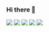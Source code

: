 ### Hi there 👋

<!--
**dyd131001/dyd131001** is a ✨ _special_ ✨ repository because its `README.md` (this file) appears on your GitHub profile.

Here are some ideas to get you started:

- 🔭 I’m currently working on ...
- 🌱 I’m currently learning ...
- 👯 I’m looking to collaborate on ...
- 🤔 I’m looking for help with ...
- 💬 Ask me about ...
- 📫 How to reach me: ...
- 😄 Pronouns: ...
- ⚡ Fun fact: ...
-->

<img src="https://img.shields.io/badge/#3776AB?style=flat-square&logo=Python&logoColor=white"/>
<img src="https://img.shields.io/badge/#000000?style=flat-square&logo=Flask&logoColor=white"/>
<img src="https://img.shields.io/badge/#4479A1?style=flat-square&logo=MySQL&logoColor=white"/>
<img src="https://img.shields.io/badge/3#7F52FF?style=flat-square&logo=Kotlin&logoColor=white"/>
<img src="https://img.shields.io/badge/3DDC84?style=flat-square&logo=Android Studio&logoColor=white"/>
